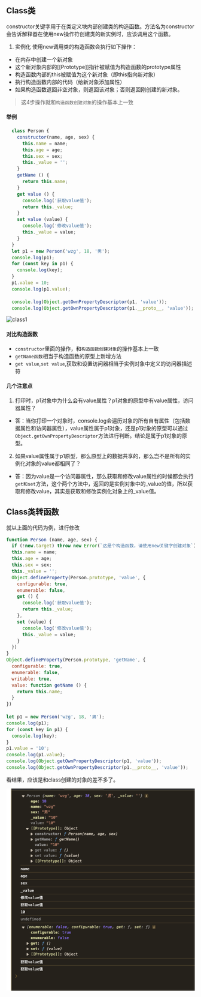 ## Class类
constructor关键字用于在类定义块内部创建类的构造函数。方法名为constructor会告诉解释器在使用new操作符创建类的新实例时，应该调用这个函数。

1. 实例化
  使用new调用类的构造函数会执行如下操作：
  - 在内存中创建一个新对象
  - 这个新对象内部的[[Prototype]]指针被赋值为构造函数的prototype属性
  - 构造函数内部的this被赋值为这个新对象（即this指向新对象）
  - 执行构造函数内部的代码（给新对象添加属性）
  - 如果构造函数返回非空对象，则返回该对象；否则返回刚创建的新对象。

> 这4步操作就和`构造函数创建对象`的操作基本上一致

#### 举例
```js
  class Person {
    constructor(name, age, sex) {
      this.name = name;
      this.age = age;
      this.sex = sex;
      this._value = '';
    }
    getName () {
      return this.name;
    }
    get value () {
      console.log('获取value值');
      return this._value;
    }
    set value (value) {
      console.log('修改value值');
      this._value = value;
    }
  }
  let p1 = new Person('wzg', 18, '男');
  console.log(p1);
  for (const key in p1) {
    console.log(key);
  }
  p1.value = 10;
  console.log(p1.value);

  console.log(Object.getOwnPropertyDescriptor(p1, 'value'));
  console.log(Object.getOwnPropertyDescriptor(p1.__proto__, 'value'));

```
![class1](../../picture/class类/class1.png)
#### 对比构造函数
- `constructor`里面的操作，和`构造函数创建对象`的操作基本上一致
- `getName函数`相当于构造函数的原型上新增方法
- `get value`,`set value`,获取和设置访问器相当于实例对象中定义的访问器描述符

#### 几个注意点
1. 打印时，p1对象中为什么会有value属性？p1对象的原型中有value属性，访问器属性？
 - 答：当你打印一个对象时，console.log会遍历对象的所有自有属性（包括数据属性和访问器属性），value属性属于p1对象，还是p1对象的原型可以通过`Object.getOwnPropertyDescriptor`方法进行判断。结论是属于p1对象的原型。

2. 如果value属性属于p1原型，那么原型上的数据共享的，那么岂不是所有的实例化对象的value都相同了？
 - 答：因为value是一个访问器属性，那么获取和修改value属性的时候都会执行`get和set`方法，这个两个方法中，返回的是实例对象中的_value的值，所以获取和修改value，其实是获取和修改实例化对象上的_value值。

## Class类转函数
就以上面的代码为例，进行修改
```js
function Person (name, age, sex) {
  if (!new.target) throw new Error(`这是个构造函数，请使用new关键字创建对象`)
  this.name = name;
  this.age = age;
  this.sex = sex;
  this._value = '';
  Object.defineProperty(Person.prototype, 'value', {
    configurable: true,
    enumerable: false,
    get () {
      console.log('获取value值');
      return this._value;
    },
    set (value) {
      console.log('修改value值');
      this._value = value;
    }
  })
}
Object.defineProperty(Person.prototype, 'getName', {
  configurable: true,
  enumerable: false,
  writable: true,
  value: function getName () {
    return this.name;
  }
})

let p1 = new Person('wzg', 18, '男');
console.log(p1);
for (const key in p1) {
  console.log(key);
}
p1.value = '10';
console.log(p1.value);
console.log(Object.getOwnPropertyDescriptor(p1, 'value'));
console.log(Object.getOwnPropertyDescriptor(p1.__proto__, 'value'));

```
看结果，应该是和class创建的对象的差不多了。

![class转function](../../picture/class类/class转function.png)

